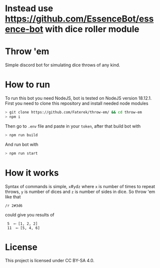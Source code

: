 # Instead use https://github.com/EssenceBot/essence-bot with dice roller module

# Throw 'em
Simple discord bot for simulating dice throws of any kind.
# How to run
To run this bot you need NodeJS, bot is tested on NodeJS version 18.12.1.
First you need to clone this repository and install needed node modules

```sh
> git clone https://github.com/Faterek/throw-em/ && cd throw-em
> npm i
```

Then go to `.env` file and paste in your `token`, after that build bot with

```sh
> npm run build
```

And run bot with

```sh
> npm run start
```

# How it works
Syntax of commands is simple, `x`#`y`d`z` where `x` is number of times to repeat throws, `y` is number of dices and `z` is number of sides in dice.
So throw 'em like that
```
/r 2#3d6
```
could give you results of
```
 5  ⟵ [1, 2, 2]
 11  ⟵ [5, 4, 6]
```

# License
This project is licensed under CC BY-SA 4.0.
